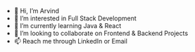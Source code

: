 - 👋 Hi, I’m Arvind
- 👀 I’m interested in Full Stack Development 
- 🌱 I’m currently learning Java & React
- 💞️ I’m looking to collaborate on Frontend & Backend Projects
- 📫 Reach me through LinkedIn or Email

<!---
codingnewbie01/codingnewbie01 is a ✨ special ✨ repository because its `README.md` (this file) appears on your GitHub profile.
You can click the Preview link to take a look at your changes.
--->
